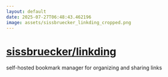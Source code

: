 ```yaml
---
layout: default
date: 2025-07-27T06:48:43.462196
image: assets/sissbruecker_linkding_cropped.png
---
```


# [sissbruecker/linkding](https://github.com/sissbruecker/linkding)

self-hosted bookmark manager for organizing and sharing links
